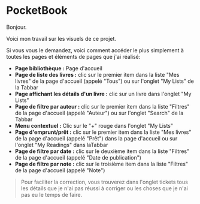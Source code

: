# PocketBook

Bonjour.

Voici mon travail sur les visuels de ce projet.

Si vous vous le demandez, voici comment accéder le plus simplement à toutes les pages et éléments de pages que j'ai réalisé:

* **Page bibliothèque :** Page d'accueil
* **Page de liste des livres :** clic sur le premier item dans la liste "Mes livres" de la page d'accueil (appelé "Tous") ou sur l'onglet "My Lists" de la Tabbar
* **Page affichant les détails d'un livre :** clic sur un livre dans l'onglet "My Lists"
* **Page de filtre par auteur :** clic sur le premier item dans la liste "Filtres" de la page d'accueil (appelé "Auteur") ou sur l'onglet "Search" de la Tabbar
* **Menu contextuel :** Clic sur le "+" rouge dans l'onglet "My Lists"
* **Page d'emprunt/prêt :** clic sur le premier item dans la liste "Mes livres" de la page d'accueil (appelé "Prêt") dans la page d'accueil ou sur l'onglet "My Readings" dans laTabbar
* **Page de filtre par date :** clic sur le deuxième item dans la liste "Filtres" de la page d'accueil (appelé "Date de publication")
* **Page de filtre par note :** clic sur le troisième item dans la liste "Filtres" de la page d'accueil (appelé "Note")

> Pour faciliter la correction, vous trouverez dans l'onglet tickets tous les détails que je n'ai pas réussi à corriger ou les choses que je n'ai pas eu le temps de faire.
